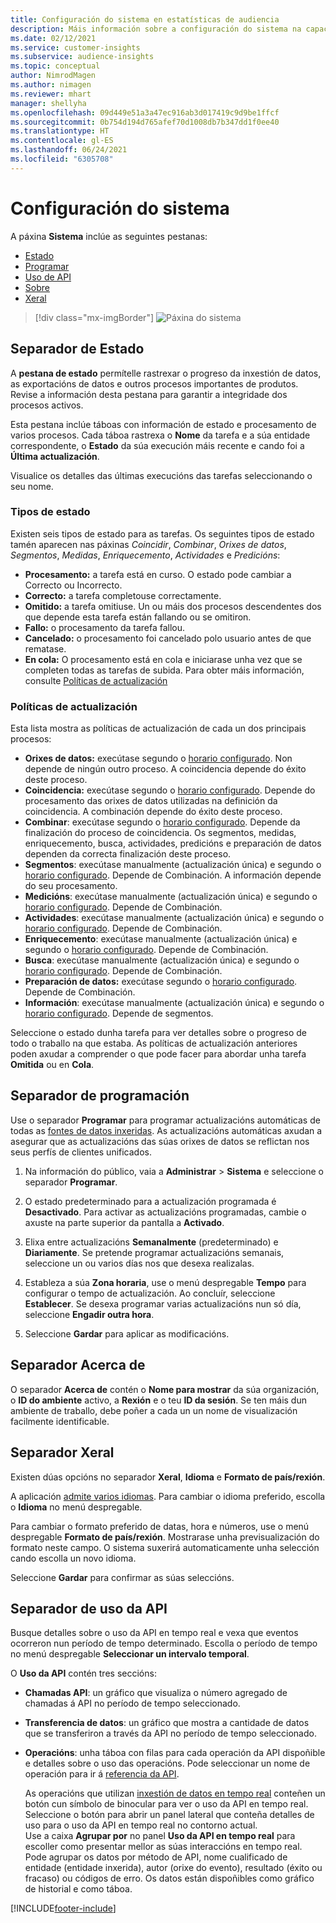 ```yaml
---
title: Configuración do sistema en estatísticas de audiencia
description: Máis información sobre a configuración do sistema na capacidade de información do público de Dynamics 365 Customer Insights.
ms.date: 02/12/2021
ms.service: customer-insights
ms.subservice: audience-insights
ms.topic: conceptual
author: NimrodMagen
ms.author: nimagen
ms.reviewer: mhart
manager: shellyha
ms.openlocfilehash: 09d449e51a3a47ec916ab3d017419c9d9be1ffcf
ms.sourcegitcommit: 0b754d194d765afef70d1008db7b347dd1f0ee40
ms.translationtype: HT
ms.contentlocale: gl-ES
ms.lasthandoff: 06/24/2021
ms.locfileid: "6305708"
---
```

# <a name="system-configuration"></a>Configuración do sistema

A páxina **Sistema** inclúe as seguintes pestanas:
- [Estado](#status-tab)
- [Programar](#schedule-tab)
- [Uso de API](#api-usage-tab)
- [Sobre](#about-tab)
- [Xeral](#general-tab)

> [!div class="mx-imgBorder"]
> ![Páxina do sistema](media/system-tabs.png "Páxina do sistema")

## <a name="status-tab"></a>Separador de Estado

A **pestana de estado** permítelle rastrexar o progreso da inxestión de datos, as exportacións de datos e outros procesos importantes de produtos. Revise a información desta pestana para garantir a integridade dos procesos activos.

Esta pestana inclúe táboas con información de estado e procesamento de varios procesos. Cada táboa rastrexa o **Nome** da tarefa e a súa entidade correspondente, o **Estado** da súa execución máis recente e cando foi a **Última actualización**.

Visualice os detalles das últimas execucións das tarefas seleccionando o seu nome.

### <a name="status-types"></a>Tipos de estado

Existen seis tipos de estado para as tarefas. Os seguintes tipos de estado tamén aparecen nas páxinas *Coincidir*, *Combinar*, *Orixes de datos*, *Segmentos*, *Medidas*, *Enriquecemento*, *Actividades* e *Predicións*:

- **Procesamento:** a tarefa está en curso. O estado pode cambiar a Correcto ou Incorrecto.
- **Correcto:** a tarefa completouse correctamente.
- **Omitido:** a tarefa omitiuse. Un ou máis dos procesos descendentes dos que depende esta tarefa están fallando ou se omitiron.
- **Fallo:** o procesamento da tarefa fallou.
- **Cancelado:** o procesamento foi cancelado polo usuario antes de que rematase.
- **En cola:** O procesamento está en cola e iniciarase unha vez que se completen todas as tarefas de subida. Para obter máis información, consulte [Políticas de actualización](#refresh-policies)

### <a name="refresh-policies"></a>Políticas de actualización

Esta lista mostra as políticas de actualización de cada un dos principais procesos:

- **Orixes de datos:** execútase segundo o [horario configurado](#schedule-tab). Non depende de ningún outro proceso. A coincidencia depende do éxito deste proceso.
- **Coincidencia:** execútase segundo o [horario configurado](#schedule-tab). Depende do procesamento das orixes de datos utilizadas na definición da coincidencia. A combinación depende do éxito deste proceso.
- **Combinar**: execútase segundo o [horario configurado](#schedule-tab). Depende da finalización do proceso de coincidencia. Os segmentos, medidas, enriquecemento, busca, actividades, predicións e preparación de datos dependen da correcta finalización deste proceso.
- **Segmentos**: execútase manualmente (actualización única) e segundo o [horario configurado](#schedule-tab). Depende de Combinación. A información depende do seu procesamento.
- **Medicións**: execútase manualmente (actualización única) e segundo o [horario configurado](#schedule-tab). Depende de Combinación.
- **Actividades**: execútase manualmente (actualización única) e segundo o [horario configurado](#schedule-tab). Depende de Combinación.
- **Enriquecemento**: execútase manualmente (actualización única) e segundo o [horario configurado](#schedule-tab). Depende de Combinación.
- **Busca**: execútase manualmente (actualización única) e segundo o [horario configurado](#schedule-tab). Depende de Combinación.
- **Preparación de datos:** execútase segundo o [horario configurado](#schedule-tab). Depende de Combinación.
- **Información**: execútase manualmente (actualización única) e segundo o [horario configurado](#schedule-tab). Depende de segmentos.

Seleccione o estado dunha tarefa para ver detalles sobre o progreso de todo o traballo na que estaba. As políticas de actualización anteriores poden axudar a comprender o que pode facer para abordar unha tarefa **Omitida** ou en **Cola**.

## <a name="schedule-tab"></a>Separador de programación

Use o separador **Programar** para programar actualizacións automáticas de todas as [fontes de datos inxeridas](data-sources.md). As actualizacións automáticas axudan a asegurar que as actualizacións das súas orixes de datos se reflictan nos seus perfís de clientes unificados.

1. Na información do público, vaia a **Administrar** > **Sistema** e seleccione o separador **Programar**.

2. O estado predeterminado para a actualización programada é **Desactivado**. Para activar as actualizacións programadas, cambie o axuste na parte superior da pantalla a **Activado**.

3. Elixa entre actualizacións **Semanalmente** (predeterminado) e **Diariamente**. Se pretende programar actualizacións semanais, seleccione un ou varios días nos que desexa realizalas.

4. Estableza a súa **Zona horaria**, use o menú despregable **Tempo** para configurar o tempo de actualización. Ao concluír, seleccione **Establecer**. Se desexa programar varias actualizacións nun só día, seleccione **Engadir outra hora**.

5. Seleccione **Gardar** para aplicar as modificacións.

## <a name="about-tab"></a>Separador Acerca de

O separador **Acerca de** contén o **Nome para mostrar** da súa organización, o **ID do ambiente** activo, a **Rexión** e o teu **ID da sesión**. Se ten máis dun ambiente de traballo, debe poñer a cada un un nome de visualización facilmente identificable.

## <a name="general-tab"></a>Separador Xeral

Existen dúas opcións no separador **Xeral**, **Idioma** e **Formato de país/rexión**.

A aplicación [admite varios idiomas](supported-languages.md). Para cambiar o idioma preferido, escolla o **Idioma** no menú despregable.

Para cambiar o formato preferido de datas, hora e números, use o menú despregable **Formato de país/rexión**. Mostrarase unha previsualización do formato neste campo. O sistema suxerirá automaticamente unha selección cando escolla un novo idioma.

Seleccione **Gardar** para confirmar as súas seleccións.

## <a name="api-usage-tab"></a>Separador de uso da API

Busque detalles sobre o uso da API en tempo real e vexa que eventos ocorreron nun período de tempo determinado. Escolla o período de tempo no menú despregable **Seleccionar un intervalo temporal**. 

O **Uso da API** contén tres seccións: 
- **Chamadas API**: un gráfico que visualiza o número agregado de chamadas á API no período de tempo seleccionado.

- **Transferencia de datos**: un gráfico que mostra a cantidade de datos que se transferiron a través da API no período de tempo seleccionado.

-  **Operacións**: unha táboa con filas para cada operación da API dispoñible e detalles sobre o uso das operacións. Pode seleccionar un nome de operación para ir á [referencia da API](https://developer.ci.ai.dynamics.com/api-details#api=CustomerInsights&operation=Get-all-instances).

   As operacións que utilizan [inxestión de datos en tempo real](real-time-data-ingestion.md) conteñen un botón cun símbolo de binocular para ver o uso da API en tempo real. Seleccione o botón para abrir un panel lateral que conteña detalles de uso para o uso da API en tempo real no contorno actual.   
   Use a caixa **Agrupar por** no panel **Uso da API en tempo real** para escoller como presentar mellor as súas interaccións en tempo real. Pode agrupar os datos por método de API, nome cualificado de entidade (entidade inxerida), autor (orixe do evento), resultado (éxito ou fracaso) ou códigos de erro. Os datos están dispoñibles como gráfico de historial e como táboa.


[!INCLUDE[footer-include](../includes/footer-banner.md)]